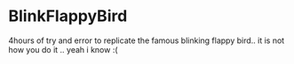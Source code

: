 # BlinkFlappyBird
4hours of try and error to replicate the famous blinking flappy bird.. it is not how you do it .. yeah i know :(
